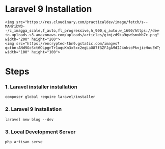 # Laravel 9 Installation

	<img src="https://res.cloudinary.com/practicaldev/image/fetch/s--MANribW3--/c_imagga_scale,f_auto,fl_progressive,h_900,q_auto,w_1600/https://dev-to-uploads.s3.amazonaws.com/uploads/articles/gimjzd9ka9qwdsmvhb7c.png" width="200" height="200">
	<img src="https://encrypted-tbn0.gstatic.com/images?q=tbn:ANd9GcSct6OLpgnTr1uquKn3x5xc2egLaO87f3ZFJgAMdIJ4nksoPkvjieHuu5WTyF2RLKOkYyo&usqp=CAU" width="100" height="100">

# Steps 

### 1. Laravel installer installation 

	composer global require laravel/installer

### 2. Laravel 9 Installation 

	laravel new blog --dev


### 3. Local Development Server

	php artisan serve